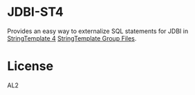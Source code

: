 # JDBI-ST4

Provides an easy way to externalize SQL statements for JDBI in
[StringTemplate 4](https://github.com/antlr/stringtemplate4) [StringTemplate Group Files](https://github.com/antlr/stringtemplate4/blob/master/doc/groups.md).

# License

AL2

